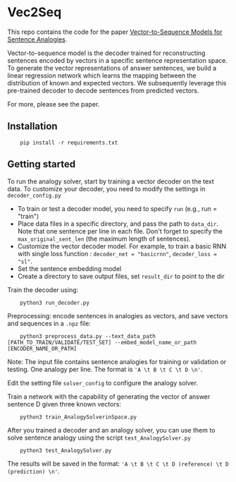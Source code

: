 # Vec2Seq



This repo contains the code for the paper [Vector-to-Sequence Models for Sentence Analogies](https://ieeexplore.ieee.org/document/9263191).

Vector-to-sequence model is the decoder trained for reconstructing sentences encoded by vectors in a specific sentence representation space. 
To generate the vector representations of answer sentences, we build a linear regression network which learns the mapping between the distribution of known and expected vectors. 
We subsequently leverage this pre-trained decoder to decode sentences from predicted vectors.

For more, please see the paper.

## Installation
        pip install -r requirements.txt

## Getting started

To run the analogy solver, start by training a vector decoder on the text data. 
To customize your decoder, you need to modify the settings in `decoder_config.py`
* To train or test a decoder model, you need to specify `run` (e.g., run = "train")
* Place data files in a specific directory, and pass the path to `data_dir`. Note that one sentence per line in each file. Don't forget to specify the `max_original_sent_len` (the maximum length of sentences).
* Customize the vector decoder model. For example, to train a basic RNN with single loss function : `decoder_net = "basicrnn"`, `decoder_loss = "sl"`.
* Set the sentence embedding model
* Create a directory to save output files, set `result_dir` to point to the dir


Train the decoder using:
        
        python3 run_decoder.py
        




Preprocessing: encode sentences in analogies as vectors, and save vectors and sequences in a `.npz` file:

        python3 preprocess_data.py --text_data_path [PATH_TO_TRAIN/VALIDATE/TEST_SET] --embed_model_name_or_path [ENCODER_NAME_OR_PATH]
        
Note: The input file contains sentence analogies for training or validation or testing.
One analogy per line. The format is `'A \t B \t C \t D \n'`.

Edit the setting file `solver_config` to configure the analogy solver.

Train a network with the capability of generating the vector of answer sentence D given three known vectors:

        python3 train_AnalogySolverinSpace.py
           
After you trained a decoder and an analogy solver, you can use them to solve sentence analogy using the script `test_AnalogySolver.py`
        
        python3 test_AnalogySolver.py
        
The results will be saved in the format:
`'A \t B \t C \t D (reference) \t D (prediction) \n'`.

